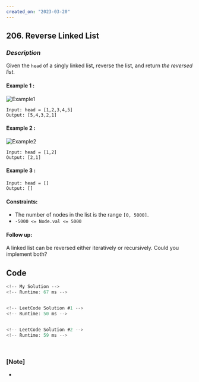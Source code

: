 ```yaml
---
created_on: "2023-03-20"
---
```


## 206. Reverse Linked List


### _Description_

Given the `head` of a singly linked list, reverse the list, and return <i>the reversed list</i>.


#### Example 1 :

![Example1](https://assets.leetcode.com/uploads/2021/02/19/rev1ex1.jpg)

```
Input: head = [1,2,3,4,5]
Output: [5,4,3,2,1]
```

#### Example 2 :

![Example2](https://assets.leetcode.com/uploads/2021/02/19/rev1ex2.jpg)

```
Input: head = [1,2]
Output: [2,1]
```

#### Example 3 :
```
Input: head = []
Output: []
```

#### Constraints:

- The number of nodes in the list is the range `[0, 5000]`.
- `-5000 <= Node.val <= 5000`


#### Follow up: 

A linked list can be reversed either iteratively or recursively. Could you implement both?




## Code

```JavaScript
<!-- My Solution -->
<!-- Runtime: 67 ms -->



```

```JavaScript
<!-- LeetCode Solution #1 -->
<!-- Runtime: 50 ms -->



```

```JavaScript
<!-- LeetCode Solution #2 -->
<!-- Runtime: 59 ms -->



```

#

### [Note]
- 
